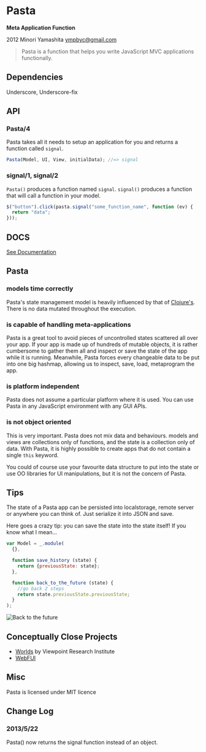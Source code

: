 Pasta
=====

**Meta Application Function**

2012 Minori Yamashita <ympbyc@gmail.com>

> Pasta is a function that helps you write JavaScript MVC applications functionally.

Dependencies
------------

Underscore, Underscore-fix


API
---

### Pasta/4

Pasta takes all it needs to setup an application for you and returns a function called `signal`.

```javascript
Pasta(Model, UI, View, initialData); //=> signal
```

### signal/1, signal/2

`Pasta()` produces a function named `signal`. `signal()` produces a function that will call a function in your model.

```javascript
$("button").click(pasta.signal("some_function_name", function (ev) {
  return "data";
}));
```

DOCS
----

[See Documentation](http://ympbyc.github.io/Pasta/web/#mvc)

Pasta
-----

### models time correctly ###

Pasta's state management model is heavily influenced by that of [Clojure's](http://clojure.org/state). There is no data mutated throughout the execution.

### is capable of handling meta-applications ###

Pasta is a great tool to avoid pieces of uncontrolled states scattered all over your app.
If your app is made up of hundreds of mutable objects, it is rather cumbersome to gather them all and inspect or save the state of the app while it is running.
Meanwhile, Pasta forces every changeable data to be put into one big hashmap, allowing us to inspect, save, load, metaprogram the app.

### is platform independent ###

Pasta does not assume a particular platform where it is used. You can use Pasta in any JavaScript environment with any GUI APIs.

### is not object oriented ###

This is very important. Pasta does not mix data and behaviours. models and views are collections only of functions,
and the state is a collection only of data. With Pasta, it is highly possible to create apps that do not contain a single `this` keyword.

You could of course use your favourite data structure to put into the state or use OO libraries for UI manipulations, but it is not the concern of Pasta.


Tips
----

The state of a Pasta app can be persisted into localstorage, remote server or anywhere you can think of. Just serialize it into JSON and save.

Here goes a crazy tip: you can save the state into the state itself! If you know what I mean...

```javascript
var Model = _.module(
  {},

  function save_history (state) {
    return {previousState: state};
  },

  function back_to_the_future (state) {
    //go back 2 steps
    return state.previousState.previousState;
  }
);
```

![Back to the future](https://raw.github.com/ympbyc/Pasta/master/assets/img/backtothefuture.jpg)


Conceptually Close Projects
---------------------------

+ [Worlds](http://www.vpri.org/pdf/tr2011001_final_worlds.pdf) by Viewpoint Research Institute
+ [WebFUI](https://github.com/drcode/webfui)


Misc
----

Pasta is licensed under MIT licence



Change Log
----------

### 2013/5/22

Pasta() now returns the signal function instead of an object.
